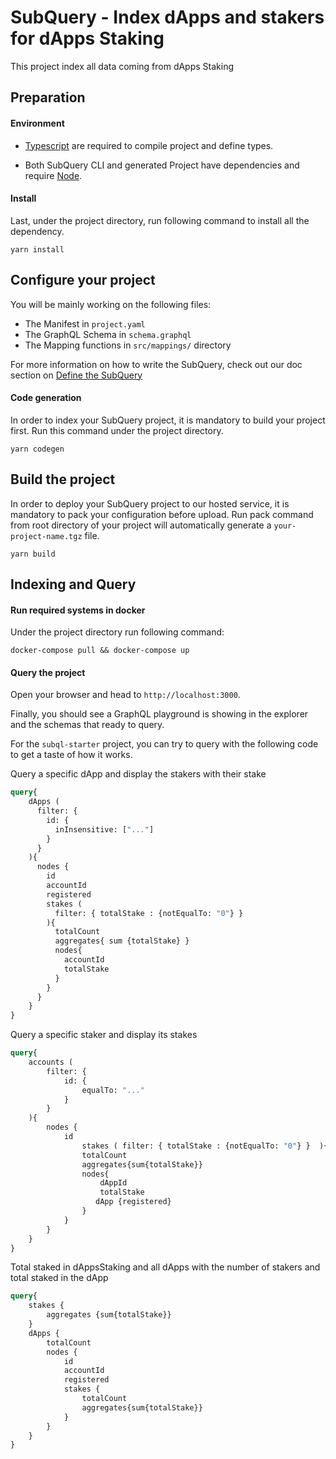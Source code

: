 # SubQuery - Index dApps and stakers for dApps Staking 

This project index all data coming from dApps Staking

## Preparation

#### Environment

- [Typescript](https://www.typescriptlang.org/) are required to compile project and define types.

- Both SubQuery CLI and generated Project have dependencies and require [Node](https://nodejs.org/en/).

#### Install

Last, under the project directory, run following command to install all the dependency.

```
yarn install
```

## Configure your project

You will be mainly working on the following files:

- The Manifest in `project.yaml`
- The GraphQL Schema in `schema.graphql`
- The Mapping functions in `src/mappings/` directory

For more information on how to write the SubQuery,
check out our doc section on [Define the SubQuery](https://doc.subquery.network/define_a_subquery.html)

#### Code generation

In order to index your SubQuery project, it is mandatory to build your project first.
Run this command under the project directory.

```
yarn codegen
```

## Build the project

In order to deploy your SubQuery project to our hosted service, it is mandatory to pack your configuration before upload.
Run pack command from root directory of your project will automatically generate a `your-project-name.tgz` file.

```
yarn build
```

## Indexing and Query

#### Run required systems in docker

Under the project directory run following command:

```
docker-compose pull && docker-compose up
```

#### Query the project

Open your browser and head to `http://localhost:3000`.

Finally, you should see a GraphQL playground is showing in the explorer and the schemas that ready to query.

For the `subql-starter` project, you can try to query with the following code to get a taste of how it works.

Query a specific dApp and display the stakers with their stake
```graphql
query{
    dApps (
      filter: {
        id: {
          inInsensitive: ["..."]
        }
      } 
    ){
      nodes {
        id
        accountId
        registered
        stakes (
          filter: { totalStake : {notEqualTo: "0"} } 
        ){
          totalCount
          aggregates{ sum {totalStake} }
          nodes{
            accountId
            totalStake
          }
        }
      }
    }
}
```

Query a specific staker and display its stakes 
```graphql
query{
    accounts (
        filter: {
            id: {
                equalTo: "..."
            }
        }
    ){
        nodes {
            id
                stakes ( filter: { totalStake : {notEqualTo: "0"} }  ){
                totalCount
                aggregates{sum{totalStake}}
                nodes{
                    dAppId
                    totalStake
                   dApp {registered}
                }
            }
        }
    }
}
```

Total staked in dAppsStaking and all dApps with the number of stakers and total staked in the dApp
```graphql
query{
    stakes {
        aggregates {sum{totalStake}}
    }
    dApps {
        totalCount
        nodes {
            id
            accountId
            registered
            stakes {
                totalCount
                aggregates{sum{totalStake}}
            }
        }
    }
}
```
